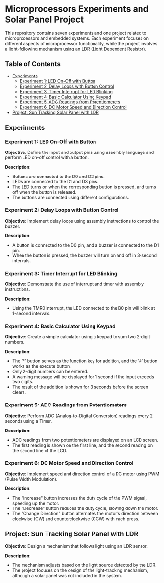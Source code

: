 # Microprocessors Experiments and Solar Panel Project

This repository contains seven experiments and one project related to microprocessors and embedded systems. Each experiment focuses on different aspects of microprocessor functionality, while the project involves a light-following mechanism using an LDR (Light Dependent Resistor).

## Table of Contents

- [Experiments](https://www.notion.so/Microprocessors-Experiments-and-Solar-Panel-Project-4ee0690f3d0b46c791d3ecf4a77afa16?pvs=21)
    - [Experiment 1: LED On-Off with Button](https://www.notion.so/Microprocessors-Experiments-and-Solar-Panel-Project-4ee0690f3d0b46c791d3ecf4a77afa16?pvs=21)
    - [Experiment 2: Delay Loops with Button Control](https://www.notion.so/Microprocessors-Experiments-and-Solar-Panel-Project-4ee0690f3d0b46c791d3ecf4a77afa16?pvs=21)
    - [Experiment 3: Timer Interrupt for LED Blinking](https://www.notion.so/Microprocessors-Experiments-and-Solar-Panel-Project-4ee0690f3d0b46c791d3ecf4a77afa16?pvs=21)
    - [Experiment 4: Basic Calculator Using Keypad](https://www.notion.so/Microprocessors-Experiments-and-Solar-Panel-Project-4ee0690f3d0b46c791d3ecf4a77afa16?pvs=21)
    - [Experiment 5: ADC Readings from Potentiometers](https://www.notion.so/Microprocessors-Experiments-and-Solar-Panel-Project-4ee0690f3d0b46c791d3ecf4a77afa16?pvs=21)
    - [Experiment 6: DC Motor Speed and Direction Control](https://www.notion.so/Microprocessors-Experiments-and-Solar-Panel-Project-4ee0690f3d0b46c791d3ecf4a77afa16?pvs=21)
- [Project: Sun Tracking Solar Panel with LDR](https://www.notion.so/Microprocessors-Experiments-and-Solar-Panel-Project-4ee0690f3d0b46c791d3ecf4a77afa16?pvs=21)

## Experiments

### Experiment 1: LED On-Off with Button

**Objective**: Define the input and output pins using assembly language and perform LED on-off control with a button.

**Description**:

- Buttons are connected to the D0 and D2 pins.
- LEDs are connected to the D1 and D3 pins.
- The LED turns on when the corresponding button is pressed, and turns off when the button is released.
- The buttons are connected using different configurations.

### Experiment 2: Delay Loops with Button Control

**Objective**: Implement delay loops using assembly instructions to control the buzzer.

**Description**:

- A button is connected to the D0 pin, and a buzzer is connected to the D1 pin.
- When the button is pressed, the buzzer will turn on and off in 3-second intervals.

### Experiment 3: Timer Interrupt for LED Blinking

**Objective**: Demonstrate the use of interrupt and timer with assembly instructions.

**Description**:

- Using the TMR0 interrupt, the LED connected to the B0 pin will blink at 1-second intervals.

### Experiment 4: Basic Calculator Using Keypad

**Objective**: Create a simple calculator using a keypad to sum two 2-digit numbers.

**Description**:

- The '*' button serves as the function key for addition, and the '#' button works as the execute button.
- Only 2-digit numbers can be entered.
- A warning message will be displayed for 1 second if the input exceeds two digits.
- The result of the addition is shown for 3 seconds before the screen clears.

### Experiment 5: ADC Readings from Potentiometers

**Objective**: Perform ADC (Analog-to-Digital Conversion) readings every 2 seconds using a Timer.

**Description**:

- ADC readings from two potentiometers are displayed on an LCD screen.
- The first reading is shown on the first line, and the second reading on the second line of the LCD.

### Experiment 6: DC Motor Speed and Direction Control

**Objective**: Implement speed and direction control of a DC motor using PWM (Pulse Width Modulation).

**Description**:

- The "Increase" button increases the duty cycle of the PWM signal, speeding up the motor.
- The "Decrease" button reduces the duty cycle, slowing down the motor.
- The "Change Direction" button alternates the motor's direction between clockwise (CW) and counterclockwise (CCW) with each press.

## Project: Sun Tracking Solar Panel with LDR

**Objective**: Design a mechanism that follows light using an LDR sensor.

**Description**:

- The mechanism adjusts based on the light source detected by the LDR.
- The project focuses on the design of the light-tracking mechanism, although a solar panel was not included in the system.